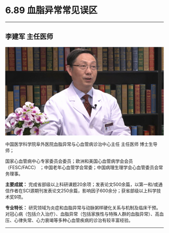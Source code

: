 # 6.89 血脂异常常见误区

---

## 李建军 主任医师

![1679383593656](image/c06_089/1679383593656.png)

中国医学科学院阜外医院血脂异常与心血管病诊治中心主任 主任医师 博士生导师；

国家心血管病中心专家委员会委员；欧洲和美国心血管病学会会员（FESC/FACC） ；中国老年心血管学会常委；中国病理生理学会心血管委员会常务理事。

**主要成就：** 完成省部级以上科研课题20余项；发表论文500余篇，以第一和/或通信作者在SCI源期刊发表论文250余篇，影响因子600余分；获省部级以上科学技术奖9项。

**专业特长：** 研究领域为炎症和血脂异常与动脉粥样硬化关系与机制及临床干预。对冠心病（包括介入治疗）、血脂异常（包括家族性与特殊人群的血脂异常）、高血压、心律失常、心力衰竭等多种心血管疾病的诊治有较丰富经验。

---
